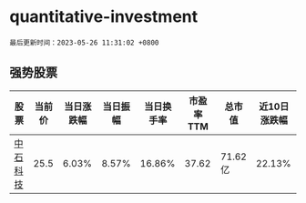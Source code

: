 # quantitative-investment

`最后更新时间：2023-05-26 11:31:02 +0800`

## 强势股票

|股票|当前价|当日涨跌幅|当日振幅|当日换手率|市盈率TTM|总市值|近10日涨跌幅|
|----|----|----|----|----|----|----|----|
|[中石科技](https://xueqiu.com/S/SZ300684)|25.5|6.03%|8.57%|16.86%|37.62|71.62亿|22.13%|
